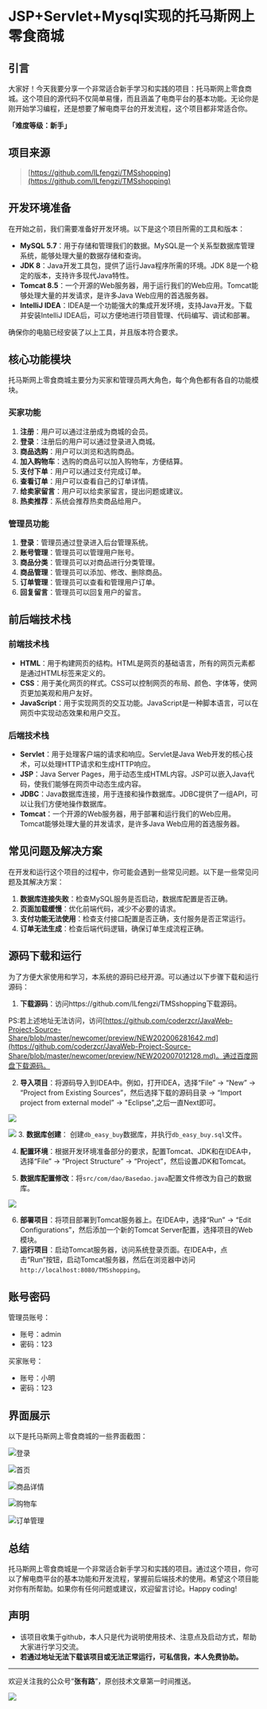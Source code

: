 # JSP+Servlet+Mysql实现的托马斯网上零食商城

## 引言

大家好！今天我要分享一个非常适合新手学习和实践的项目：托马斯网上零食商城。这个项目的源代码不仅简单易懂，而且涵盖了电商平台的基本功能。无论你是刚开始学习编程，还是想要了解电商平台的开发流程，这个项目都非常适合你。

**「难度等级：新手」**
## 项目来源

> [https://github.com/ILfengzi/TMSshopping](https://github.com/ILfengzi/TMSshopping)

## 开发环境准备

在开始之前，我们需要准备好开发环境。以下是这个项目所需的工具和版本：

- **MySQL 5.7**：用于存储和管理我们的数据。MySQL是一个关系型数据库管理系统，能够处理大量的数据存储和查询。
- **JDK 8**：Java开发工具包，提供了运行Java程序所需的环境。JDK 8是一个稳定的版本，支持许多现代Java特性。
- **Tomcat 8.5**：一个开源的Web服务器，用于运行我们的Web应用。Tomcat能够处理大量的并发请求，是许多Java Web应用的首选服务器。
- **IntelliJ IDEA**：IDEA是一个功能强大的集成开发环境，支持Java开发。下载并安装IntelliJ IDEA后，可以方便地进行项目管理、代码编写、调试和部署。

确保你的电脑已经安装了以上工具，并且版本符合要求。

## 核心功能模块

托马斯网上零食商城主要分为买家和管理员两大角色，每个角色都有各自的功能模块。

### 买家功能

1. **注册**：用户可以通过注册成为商城的会员。
2. **登录**：注册后的用户可以通过登录进入商城。
3. **商品选购**：用户可以浏览和选购商品。
4. **加入购物车**：选购的商品可以加入购物车，方便结算。
5. **支付下单**：用户可以通过支付完成订单。
6. **查看订单**：用户可以查看自己的订单详情。
7. **给卖家留言**：用户可以给卖家留言，提出问题或建议。
8. **热卖推荐**：系统会推荐热卖商品给用户。

### 管理员功能

1. **登录**：管理员通过登录进入后台管理系统。
2. **账号管理**：管理员可以管理用户账号。
3. **商品分类**：管理员可以对商品进行分类管理。
4. **商品管理**：管理员可以添加、修改、删除商品。
5. **订单管理**：管理员可以查看和管理用户订单。
6. **回复留言**：管理员可以回复用户的留言。

## 前后端技术栈

### 前端技术栈

- **HTML**：用于构建网页的结构。HTML是网页的基础语言，所有的网页元素都是通过HTML标签来定义的。
- **CSS**：用于美化网页的样式。CSS可以控制网页的布局、颜色、字体等，使网页更加美观和用户友好。
- **JavaScript**：用于实现网页的交互功能。JavaScript是一种脚本语言，可以在网页中实现动态效果和用户交互。

### 后端技术栈

- **Servlet**：用于处理客户端的请求和响应。Servlet是Java Web开发的核心技术，可以处理HTTP请求和生成HTTP响应。
- **JSP**：Java Server Pages，用于动态生成HTML内容。JSP可以嵌入Java代码，使我们能够在网页中动态生成内容。
- **JDBC**：Java数据库连接，用于连接和操作数据库。JDBC提供了一组API，可以让我们方便地操作数据库。
- **Tomcat**：一个开源的Web服务器，用于部署和运行我们的Web应用。Tomcat能够处理大量的并发请求，是许多Java Web应用的首选服务器。

## 常见问题及解决方案

在开发和运行这个项目的过程中，你可能会遇到一些常见问题。以下是一些常见问题及其解决方案：

1. **数据库连接失败**：检查MySQL服务是否启动，数据库配置是否正确。
2. **页面加载缓慢**：优化前端代码，减少不必要的请求。
3. **支付功能无法使用**：检查支付接口配置是否正确，支付服务是否正常运行。
4. **订单无法生成**：检查后端代码逻辑，确保订单生成流程正确。

## 源码下载和运行

为了方便大家使用和学习，本系统的源码已经开源。可以通过以下步骤下载和运行源码：

1. **下载源码**：访问https://github.com/ILfengzi/TMSshopping下载源码。

PS:若上述地址无法访问，访问[https://github.com/coderzcr/JavaWeb-Project-Source-Share/blob/master/newcomer/preview/NEW202006281642.md](https://github.com/coderzcr/JavaWeb-Project-Source-Share/blob/master/newcomer/preview/NEW202007012128.md)。通过百度网盘下载源码。

2. **导入项目**：将源码导入到IDEA中。例如，打开IDEA，选择“File” -> “New” -> “Project from Existing Sources”，然后选择下载的源码目录 -> “Import project from external model”  -> "Eclipse",之后一直Next即可。

![](../../public/picture/3f3dc3bf-b02c-488e-ba17-5644ba0d.png)

![](../../public/picture/NEW202007012128-img02.jpg)
3. **数据库创建**： 创建`db_easy_buy`数据库，并执行`db_easy_buy.sql`文件。

4. **配置环境**：根据开发环境准备部分的要求，配置Tomcat、JDK和在IDEA中，选择“File” -> “Project Structure” -> “Project”，然后设置JDK和Tomcat。

5. **数据库配置修改**：将`src/com/dao/Basedao.java`配置文件修改为自己的数据库。


![](../../public/picture/NEW202007012128-img03.jpg)



6. **部署项目**：将项目部署到Tomcat服务器上。在IDEA中，选择“Run” -> “Edit Configurations”，然后添加一个新的Tomcat Server配置，选择项目的Web模块。
7. **运行项目**：启动Tomcat服务器，访问系统登录页面。在IDEA中，点击“Run”按钮，启动Tomcat服务器，然后在浏览器中访问`http://localhost:8080/TMSshopping`。

## 账号密码
管理员账号：
- 账号：admin
- 密码：123

买家账号：
- 账号：小明
- 密码：123

## 界面展示

以下是托马斯网上零食商城的一些界面截图：

![登录](../../public/picture/NEW202007012128-img04.jpg)

![首页](../../public/picture/NEW202007012128-img05.jpg)


![商品详情](../../public/picture/NEW202007012128-img06.jpg)


![购物车](../../public/picture/NEW202007012128-img07.jpg)


![订单管理](../../public/picture/NEW202007012128-img08.jpg)


## 总结

托马斯网上零食商城是一个非常适合新手学习和实践的项目。通过这个项目，你可以了解电商平台的基本功能和开发流程，掌握前后端技术的使用。希望这个项目能对你有所帮助。如果你有任何问题或建议，欢迎留言讨论。Happy coding!

## 声明
- 该项目收集于github，本人只是代为说明使用技术、注意点及启动方式，帮助大家进行学习交流。
- **若通过地址无法下载该项目或无法正常运行，可私信我，本人免费协助。**

--- 

欢迎关注我的公众号“**张有路**”，原创技术文章第一时间推送。


![](../../public/picture/1718932338935FE4341CDFE56F733.gif)